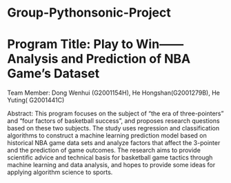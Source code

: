 # Group-Pythonsonic-Project
# Program Title: Play to Win—— Analysis and Prediction of NBA Game’s Dataset

Team Member: Dong Wenhui (G2001154H), He Hongshan(G2001279B), He Yuting( G2001441C)

Abstract: This program focuses on the subject of “the era of three-pointers” and “four factors of basketball success”, and proposes research questions based on these two subjects. The study uses regression and classification algorithms to construct a machine learning prediction model based on historical NBA game data sets and analyze factors that affect the 3-pointer and the prediction of game outcomes. The research aims to provide scientific advice and technical basis for basketball game tactics through machine learning and data analysis, and hopes to provide some ideas for applying algorithm science to sports.
